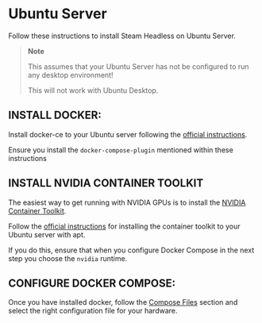 # Ubuntu Server

Follow these instructions to install Steam Headless on Ubuntu Server.

> __Note__
>
> This assumes that your Ubuntu Server has not be configured to run any desktop environment!
> 
> This will not work with Ubuntu Desktop.


## INSTALL DOCKER:

Install docker-ce to your Ubuntu server following the [official instructions](https://docs.docker.com/engine/install/ubuntu/).

Ensure you install the `docker-compose-plugin` mentioned within these instructions


## INSTALL NVIDIA CONTAINER TOOLKIT

The easiest way to get running with NVIDIA GPUs is to install the [NVIDIA Container Toolkit](https://github.com/NVIDIA/nvidia-container-toolkit?tab=readme-ov-file).

Follow the [official instructions](https://docs.nvidia.com/datacenter/cloud-native/container-toolkit/latest/install-guide.html#installing-with-apt) for installing the container toolkit to your Ubuntu server with apt.

If you do this, ensure that when you configure Docker Compose in the next step you choose the `nvidia` runtime.

## CONFIGURE DOCKER COMPOSE:

Once you have installed docker, follow the [Compose Files](./docker-compose.md) section and select the right configuration file for your hardware.

